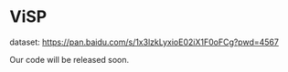 # ViSP
dataset: https://pan.baidu.com/s/1x3lzkLyxioE02iX1F0oFCg?pwd=4567

Our code will be released soon.
